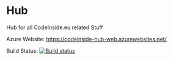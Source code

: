 Hub
===

Hub for all CodeInside.eu related Stuff

Azure Website:
https://codeinside-hub-web.azurewebsites.net/

Build Status:
[![Build status](https://ci.appveyor.com/api/projects/status/sg9k8xsu0saey9ua/branch/master)](https://ci.appveyor.com/project/robertmuehsig/hub/branch/master)
